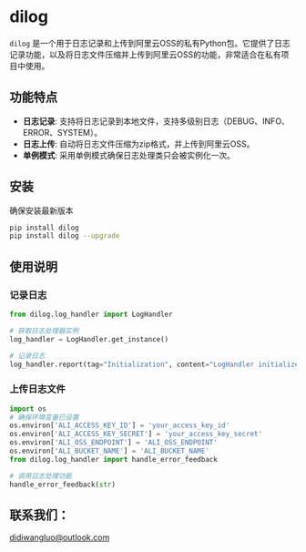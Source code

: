 # dilog

`dilog` 是一个用于日志记录和上传到阿里云OSS的私有Python包。它提供了日志记录功能，以及将日志文件压缩并上传到阿里云OSS的功能，非常适合在私有项目中使用。

## 功能特点

- **日志记录**: 支持将日志记录到本地文件，支持多级别日志（DEBUG、INFO、ERROR、SYSTEM）。
- **日志上传**: 自动将日志文件压缩为zip格式，并上传到阿里云OSS。
- **单例模式**: 采用单例模式确保日志处理类只会被实例化一次。

## 安装

确保安装最新版本
```bash
pip install dilog
pip install dilog --upgrade
```

## 使用说明

### 记录日志

```python
from dilog.log_handler import LogHandler

# 获取日志处理器实例
log_handler = LogHandler.get_instance()

# 记录日志
log_handler.report(tag="Initialization", content="LogHandler initialized successfully", level="INFO")
```

### 上传日志文件

```python
import os
# 确保环境变量已设置
os.environ['ALI_ACCESS_KEY_ID'] = 'your_access_key_id'
os.environ['ALI_ACCESS_KEY_SECRET'] = 'your_access_key_secret'
os.environ['ALI_OSS_ENDPOINT'] = 'ALI_OSS_ENDPOINT'
os.environ['ALI_BUCKET_NAME'] = 'ALI_BUCKET_NAME'
from dilog.log_handler import handle_error_feedback

# 调用日志处理功能
handle_error_feedback(str)
```

## 联系我们：
didiwangluo@outlook.com


